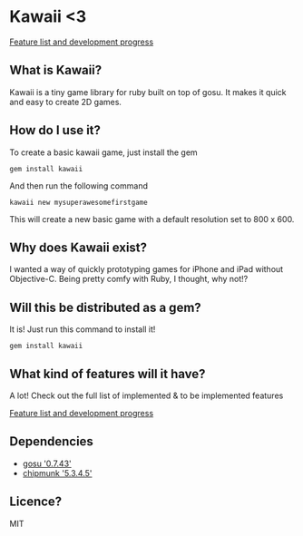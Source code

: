 # Kawaii <3

[Feature list and development progress](https://github.com/eriksk/kawaii/blob/master/backlog.md)

## What is Kawaii?
Kawaii is a tiny game library for ruby built on top of gosu. It makes it quick and easy to create 2D games.

## How do I use it?
To create a basic kawaii game, just install the gem

	gem install kawaii

And then run the following command

	kawaii new mysuperawesomefirstgame

This will create a new basic game with a default resolution set to 800 x 600.

## Why does Kawaii exist?
I wanted a way of quickly prototyping games for iPhone and iPad without Objective-C. Being pretty comfy with Ruby, I thought, why not!? 

## Will this be distributed as a gem?
It is! Just run this command to install it!

	gem install kawaii

## What kind of features will it have?
A lot! Check out the full list of implemented & to be implemented features 

[Feature list and development progress](https://github.com/eriksk/kawaii/blob/master/backlog.md)

##  Dependencies
* [gosu '0.7.43'](https://github.com/jlnr/gosu)
* [chipmunk '5.3.4.5'](https://github.com/beoran/chipmunk)

## Licence?
MIT